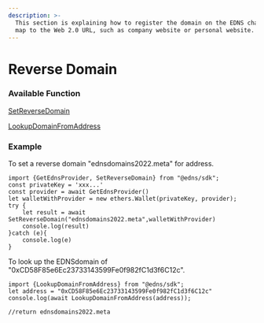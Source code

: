 ```yaml
---
description: >-
  This section is explaining how to register the domain on the EDNS chain(s) to
  map to the Web 2.0 URL, such as company website or personal website.
---
```


# Reverse Domain

### Available Function

[SetReverseDomain](setreversedomain.md)

[LookupDomainFromAddress](lookupdomainfromaddress.md)

### Example

To set a reverse domain "ednsdomains2022.meta" for address.

```
import {GetEdnsProvider, SetReverseDomain} from "@edns/sdk";
const privateKey = 'xxx...'
const provider = await GetEdnsProvider()
let walletWithProvider = new ethers.Wallet(privateKey, provider);
try {
    let result = await SetReverseDomain("ednsdomains2022.meta",walletWithProvider)
    console.log(result)
}catch (e){
    console.log(e)
}
```

To look up the EDNSdomain of "0xCD58F85e6Ec23733143599Fe0f982fC1d3f6C12c".

```
import {LookupDomainFromAddress} from "@edns/sdk";
let address = "0xCD58F85e6Ec23733143599Fe0f982fC1d3f6C12c"
console.log(await LookupDomainFromAddress(address));

//return ednsdomains2022.meta
```
